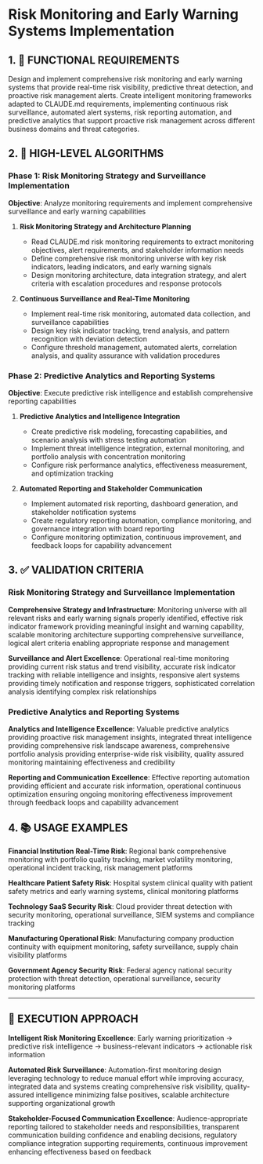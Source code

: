 # Risk Monitoring and Early Warning Systems Implementation

## 1. 🎯 FUNCTIONAL REQUIREMENTS

Design and implement comprehensive risk monitoring and early warning systems that provide real-time risk visibility, predictive threat detection, and proactive risk management alerts. Create intelligent monitoring frameworks adapted to CLAUDE.md requirements, implementing continuous risk surveillance, automated alert systems, risk reporting automation, and predictive analytics that support proactive risk management across different business domains and threat categories.

## 2. 🔄 HIGH-LEVEL ALGORITHMS

### Phase 1: Risk Monitoring Strategy and Surveillance Implementation
**Objective**: Analyze monitoring requirements and implement comprehensive surveillance and early warning capabilities

1. **Risk Monitoring Strategy and Architecture Planning**
   - Read CLAUDE.md risk monitoring requirements to extract monitoring objectives, alert requirements, and stakeholder information needs
   - Define comprehensive risk monitoring universe with key risk indicators, leading indicators, and early warning signals
   - Design monitoring architecture, data integration strategy, and alert criteria with escalation procedures and response protocols

2. **Continuous Surveillance and Real-Time Monitoring**
   - Implement real-time risk monitoring, automated data collection, and surveillance capabilities
   - Design key risk indicator tracking, trend analysis, and pattern recognition with deviation detection
   - Configure threshold management, automated alerts, correlation analysis, and quality assurance with validation procedures

### Phase 2: Predictive Analytics and Reporting Systems
**Objective**: Execute predictive risk intelligence and establish comprehensive reporting capabilities

1. **Predictive Analytics and Intelligence Integration**
   - Create predictive risk modeling, forecasting capabilities, and scenario analysis with stress testing automation
   - Implement threat intelligence integration, external monitoring, and portfolio analysis with concentration monitoring
   - Configure risk performance analytics, effectiveness measurement, and optimization tracking

2. **Automated Reporting and Stakeholder Communication**
   - Implement automated risk reporting, dashboard generation, and stakeholder notification systems
   - Create regulatory reporting automation, compliance monitoring, and governance integration with board reporting
   - Configure monitoring optimization, continuous improvement, and feedback loops for capability advancement

## 3. ✅ VALIDATION CRITERIA

### Risk Monitoring Strategy and Surveillance Implementation
**Comprehensive Strategy and Infrastructure**: Monitoring universe with all relevant risks and early warning signals properly identified, effective risk indicator framework providing meaningful insight and warning capability, scalable monitoring architecture supporting comprehensive surveillance, logical alert criteria enabling appropriate response and management

**Surveillance and Alert Excellence**: Operational real-time monitoring providing current risk status and trend visibility, accurate risk indicator tracking with reliable intelligence and insights, responsive alert systems providing timely notification and response triggers, sophisticated correlation analysis identifying complex risk relationships

### Predictive Analytics and Reporting Systems
**Analytics and Intelligence Excellence**: Valuable predictive analytics providing proactive risk management insights, integrated threat intelligence providing comprehensive risk landscape awareness, comprehensive portfolio analysis providing enterprise-wide risk visibility, quality assured monitoring maintaining effectiveness and credibility

**Reporting and Communication Excellence**: Effective reporting automation providing efficient and accurate risk information, operational continuous optimization ensuring ongoing monitoring effectiveness improvement through feedback loops and capability advancement

## 4. 📚 USAGE EXAMPLES

**Financial Institution Real-Time Risk**: Regional bank comprehensive monitoring with portfolio quality tracking, market volatility monitoring, operational incident tracking, risk management platforms

**Healthcare Patient Safety Risk**: Hospital system clinical quality with patient safety metrics and early warning systems, clinical monitoring platforms

**Technology SaaS Security Risk**: Cloud provider threat detection with security monitoring, operational surveillance, SIEM systems and compliance tracking

**Manufacturing Operational Risk**: Manufacturing company production continuity with equipment monitoring, safety surveillance, supply chain visibility platforms

**Government Agency Security Risk**: Federal agency national security protection with threat detection, operational surveillance, security monitoring platforms

---

## 🎯 EXECUTION APPROACH

**Intelligent Risk Monitoring Excellence**: Early warning prioritization → predictive risk intelligence → business-relevant indicators → actionable risk information

**Automated Risk Surveillance**: Automation-first monitoring design leveraging technology to reduce manual effort while improving accuracy, integrated data and systems creating comprehensive risk visibility, quality-assured intelligence minimizing false positives, scalable architecture supporting organizational growth

**Stakeholder-Focused Communication Excellence**: Audience-appropriate reporting tailored to stakeholder needs and responsibilities, transparent communication building confidence and enabling decisions, regulatory compliance integration supporting requirements, continuous improvement enhancing effectiveness based on feedback